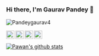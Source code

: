 ### Hi there, I'm Gaurav Pandey 👋

<p align="left"> <img src="https://visitor-badge.glitch.me/badge?page_id=pandeygaurav4.README" alt="Pandeygaurav4" /> </p>

<a href="https://twitter.com/grvpandey11">
  <img align="left" alt="Gaurav's Twitter" width="22px" src="https://cdn.jsdelivr.net/npm/simple-icons@v3/icons/twitter.svg" />
</a>
<a href="https://linkedin.com/in/grvpandey11">
  <img align="left" alt="Gaurav's Linkdein" width="22px" src="https://cdn.jsdelivr.net/npm/simple-icons@v3/icons/linkedin.svg" />
</a>
<a href="https://github.com/">
  <img align="left" alt="Gaurav's Github" width="22px" src="https://cdn.jsdelivr.net/npm/simple-icons@v3/icons/github.svg" />
</a>

<a href="https://instagram.com//">
  <img align="left" alt="Pawan's Instagram" width="22px" src="https://cdn.jsdelivr.net/npm/simple-icons@v3/icons/instagram.svg" />
</a>

<br>
<br>

<a href="https://github.com/pandeygaurav4">
 <img align="center" src="https://github-readme-stats.vercel.app/api?username=pandeygaurav4&show_icons=true&theme=light&line_height=27" alt="Pawan's github stats"/>
</a>
